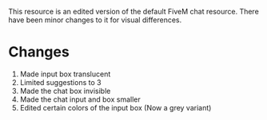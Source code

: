
This resource is an edited version of the default FiveM chat resource. There have been minor changes to it for visual differences. 

# Changes
1. Made input box translucent
2. Limited suggestions to 3
3. Made the chat box invisible
4. Made the chat input and box smaller
5. Edited certain colors of the input box (Now a grey variant) 
